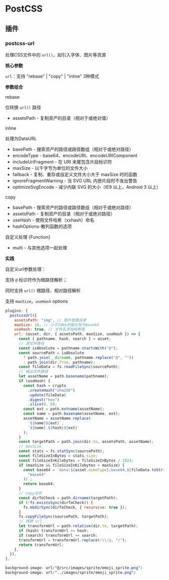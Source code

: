 # PostCSS

## 插件

### postcss-url

处理CSS文件中的 `url()`，如引入字体、图片等资源

**核心参数**

`url`：支持 "rebase" | "copy" | "inline" 3种模式

**参数组合**

rebase

仅转换 `url()` 路径

- assetsPath - 复制资产的目录（相对于或绝对值）

inline

处理为DataURL

- basePath - 搜索资产的路径或路径数组（相对于或绝对路径）
- encodeType - base64、encodeURI、encodeURIComponent
- includeUriFragment - 在 URI 末尾包含片段标识符
- maxSize - 以千字节为单位的文件大小
- fallback - 复制、重存或自定义文件大小大于 maxSize 时的函数
- ignoreFragmentWarning - 当 SVG URL 内嵌片段时不发出警告
- optimizeSvgEncode - 减少内联 SVG 的大小（IE9 以上，Android 3 以上）

copy

- basePath - 搜索资产的路径或路径数组（相对于或绝对路径）
- assetsPath - 复制资产的目录（相对于或绝对路径）
- useHash - 使用文件哈希（xxhash）命名
- hashOptions-散列函数的选项

自定义处理 {Function}

- multi - 与其他选项一起处理

**实践**

自定义url参数处理：

支持 `@` 标识符作为根路径解析；

同时支持 `url()` 根路径、相对路径解析

支持 `maxSize`，`useHash` options

```js
plugins: [
  postcssUrl({
    assetsPath: "img", // 图片放置目录
    maxSize: 10, // 小于10kb的图片转为base64
    useHash: true, // 文件名添加哈希值
    url: (asset, dir, { assetsPath, maxSize, useHash }) => {
      const { pathname, hash, search } = asset;
      // 源文件路径
      const isAbsolute = pathname.startsWith("@");
      const sourcePath = isAbsolute
        ? path.join(__dirname, pathname.replace("@", ""))
        : path.join(dir.from, pathname);
      const fileData = fs.readFileSync(sourcePath);
      // 输出文件路径
      let assetName = path.basename(pathname);
      if (useHash) {
        const hash = crypto
          .createHash("sha256")
          .update(fileData)
          .digest("hex")
          .slice(0, 8);
        const ext = path.extname(assetName);
        const name = path.basename(assetName, ext);
        assetName = assetName.replace(
          `${name}${ext}`,
          `${name}.${hash}${ext}`
        );
      }
      const targetPath = path.join(dir.to, assetsPath, assetName);
      // maxSize
      const stats = fs.statSync(sourcePath);
      const fileSizeInBytes = stats.size;
      const fileSizeInKilobytes = fileSizeInBytes / 1024;
      if (maxSize && fileSizeInKilobytes < maxSize) {
        const base64 = `data:${asset.mimeType};base64,${fileData.toString(
          "base64"
        )}`;
        return base64;
      }
      // copy文件
      const dirToCheck = path.dirname(targetPath);
      if (!fs.existsSync(dirToCheck)) {
        fs.mkdirSync(dirToCheck, { recursive: true });
      }
      fs.copyFileSync(sourcePath, targetPath);
      // 转换 url
      let transformUrl = path.relative(dir.to, targetPath);
      if (hash) transformUrl += hash;
      if (search) transformUrl += search;
      transformUrl = transformUrl.replace(/\\/g, "/");
      return transformUrl;
    },
  }),
],
```

```css
background-image: url("@/src/images/sprite/emoji_sprite.png")
background-image: url("../images/sprite/emoji_sprite.png")
```
